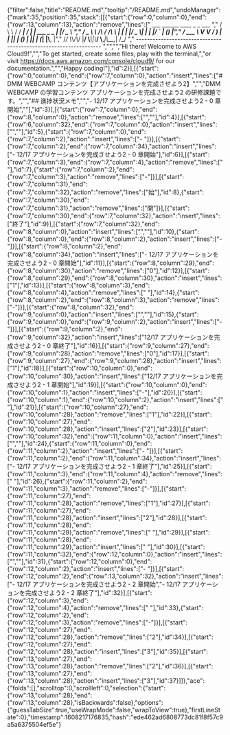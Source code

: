 {"filter":false,"title":"README.md","tooltip":"/README.md","undoManager":{"mark":35,"position":35,"stack":[[{"start":{"row":0,"column":0},"end":{"row":13,"column":13},"action":"remove","lines":["         ___        ______     ____ _                 _  ___  ","        / \\ \\      / / ___|   / ___| | ___  _   _  __| |/ _ \\ ","       / _ \\ \\ /\\ / /\\___ \\  | |   | |/ _ \\| | | |/ _` | (_) |","      / ___ \\ V  V /  ___) | | |___| | (_) | |_| | (_| |\\__, |","     /_/   \\_\\_/\\_/  |____/   \\____|_|\\___/ \\__,_|\\__,_|  /_/ "," ----------------------------------------------------------------- ","","","Hi there! Welcome to AWS Cloud9!","","To get started, create some files, play with the terminal,","or visit https://docs.aws.amazon.com/console/cloud9/ for our documentation.","","Happy coding!"],"id":2}],[{"start":{"row":0,"column":0},"end":{"row":7,"column":0},"action":"insert","lines":["# DMM WEBCAMP コンテンツ【アプリケーションを完成させよう2】","","DMM WEBCAMP の学習コンテンツ アプリケーションを完成させよう2 の研修課題です。","","## 進捗状況メモ","","- 12/17 アプリケーションを完成させよう2 - 0 章開始",""],"id":3}],[{"start":{"row":7,"column":0},"end":{"row":8,"column":0},"action":"remove","lines":["",""],"id":4}],[{"start":{"row":6,"column":32},"end":{"row":7,"column":0},"action":"insert","lines":["",""],"id":5},{"start":{"row":7,"column":0},"end":{"row":7,"column":2},"action":"insert","lines":["- "]}],[{"start":{"row":7,"column":2},"end":{"row":7,"column":34},"action":"insert","lines":["- 12/17 アプリケーションを完成させよう2 - 0 章開始"],"id":6}],[{"start":{"row":7,"column":3},"end":{"row":7,"column":4},"action":"remove","lines":[" "],"id":7},{"start":{"row":7,"column":2},"end":{"row":7,"column":3},"action":"remove","lines":["-"]}],[{"start":{"row":7,"column":31},"end":{"row":7,"column":32},"action":"remove","lines":["始"],"id":8},{"start":{"row":7,"column":30},"end":{"row":7,"column":31},"action":"remove","lines":["開"]}],[{"start":{"row":7,"column":30},"end":{"row":7,"column":32},"action":"insert","lines":["終了"],"id":9}],[{"start":{"row":7,"column":32},"end":{"row":8,"column":0},"action":"insert","lines":["",""],"id":10},{"start":{"row":8,"column":0},"end":{"row":8,"column":2},"action":"insert","lines":["- "]}],[{"start":{"row":8,"column":2},"end":{"row":8,"column":34},"action":"insert","lines":["- 12/17 アプリケーションを完成させよう2 - 0 章開始"],"id":11}],[{"start":{"row":8,"column":29},"end":{"row":8,"column":30},"action":"remove","lines":["0"],"id":12}],[{"start":{"row":8,"column":29},"end":{"row":8,"column":30},"action":"insert","lines":["1"],"id":13}],[{"start":{"row":8,"column":3},"end":{"row":8,"column":4},"action":"remove","lines":[" "],"id":14},{"start":{"row":8,"column":2},"end":{"row":8,"column":3},"action":"remove","lines":["-"]}],[{"start":{"row":8,"column":32},"end":{"row":9,"column":0},"action":"insert","lines":["",""],"id":15},{"start":{"row":9,"column":0},"end":{"row":9,"column":2},"action":"insert","lines":["- "]}],[{"start":{"row":9,"column":2},"end":{"row":9,"column":32},"action":"insert","lines":["12/17 アプリケーションを完成させよう2 - 0 章終了"],"id":16}],[{"start":{"row":9,"column":27},"end":{"row":9,"column":28},"action":"remove","lines":["0"],"id":17}],[{"start":{"row":9,"column":27},"end":{"row":9,"column":28},"action":"insert","lines":["1"],"id":18}],[{"start":{"row":10,"column":0},"end":{"row":10,"column":30},"action":"insert","lines":["12/17 アプリケーションを完成させよう2 - 1 章開始"],"id":19}],[{"start":{"row":10,"column":0},"end":{"row":10,"column":1},"action":"insert","lines":["-"],"id":20}],[{"start":{"row":10,"column":1},"end":{"row":10,"column":2},"action":"insert","lines":[" "],"id":21}],[{"start":{"row":10,"column":27},"end":{"row":10,"column":28},"action":"remove","lines":["1"],"id":22}],[{"start":{"row":10,"column":27},"end":{"row":10,"column":28},"action":"insert","lines":["2"],"id":23}],[{"start":{"row":10,"column":32},"end":{"row":11,"column":0},"action":"insert","lines":["",""],"id":24},{"start":{"row":11,"column":0},"end":{"row":11,"column":2},"action":"insert","lines":["- "]}],[{"start":{"row":11,"column":2},"end":{"row":11,"column":34},"action":"insert","lines":["- 12/17 アプリケーションを完成させよう2 - 1 章終了"],"id":25}],[{"start":{"row":11,"column":3},"end":{"row":11,"column":4},"action":"remove","lines":[" "],"id":26},{"start":{"row":11,"column":2},"end":{"row":11,"column":3},"action":"remove","lines":["-"]}],[{"start":{"row":11,"column":27},"end":{"row":11,"column":28},"action":"remove","lines":["1"],"id":27}],[{"start":{"row":11,"column":27},"end":{"row":11,"column":28},"action":"insert","lines":["2"],"id":28}],[{"start":{"row":11,"column":28},"end":{"row":11,"column":29},"action":"remove","lines":[" "],"id":29}],[{"start":{"row":11,"column":28},"end":{"row":11,"column":29},"action":"insert","lines":[" "],"id":30}],[{"start":{"row":11,"column":32},"end":{"row":12,"column":0},"action":"insert","lines":["",""],"id":31},{"start":{"row":12,"column":0},"end":{"row":12,"column":2},"action":"insert","lines":["- "]}],[{"start":{"row":12,"column":2},"end":{"row":13,"column":32},"action":"insert","lines":["- 12/17 アプリケーションを完成させよう2 - 2 章開始","- 12/17 アプリケーションを完成させよう2 - 2 章終了"],"id":32}],[{"start":{"row":12,"column":3},"end":{"row":12,"column":4},"action":"remove","lines":[" "],"id":33},{"start":{"row":12,"column":2},"end":{"row":12,"column":3},"action":"remove","lines":["-"]}],[{"start":{"row":12,"column":27},"end":{"row":12,"column":28},"action":"remove","lines":["2"],"id":34}],[{"start":{"row":12,"column":27},"end":{"row":12,"column":28},"action":"insert","lines":["3"],"id":35}],[{"start":{"row":13,"column":27},"end":{"row":13,"column":28},"action":"remove","lines":["2"],"id":36}],[{"start":{"row":13,"column":27},"end":{"row":13,"column":28},"action":"insert","lines":["3"],"id":37}]]},"ace":{"folds":[],"scrolltop":0,"scrollleft":0,"selection":{"start":{"row":13,"column":28},"end":{"row":13,"column":28},"isBackwards":false},"options":{"guessTabSize":true,"useWrapMode":false,"wrapToView":true},"firstLineState":0},"timestamp":1608217176835,"hash":"ede462ad6808773dc81f8f57c9a5a6375504ef5e"}